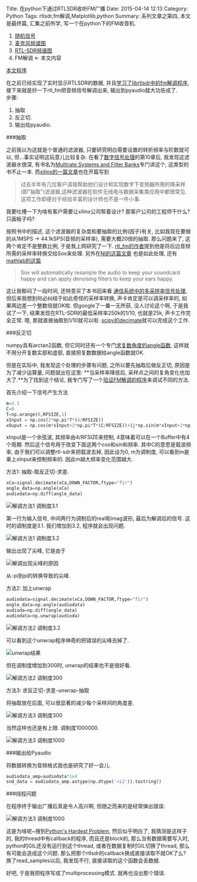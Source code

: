 Title: 在python下通过RTLSDR收听FM广播
Date: 2015-04-14 12:13
Category: Python
Tags: rtlsdr,fm解调,Matplotlib,python
Summary: 系列文章之第四, 本文是最终篇, 汇集之前所学, 写一个在python下的FM收音机.


1. [随机信号]({filename}用Matplotlib显示实时信号.md)
2. [麦克风频谱图]({filename}在python下实时显示麦克风波形与频谱.md)
3. [RTL-SDR频谱图]({filename}在python下实时显示rtlsdr波形与频谱.md)
4. FM解调 <- 本文内容

[本文程序](https://github.com/licheegh/dig_sig_py_study/blob/master/RTL_PY/fm_radio.py)

在之前已经实现了实时显示RTLSDR的数据, 并且[学习了librtlsdr中的fm解调程序]({filename}../DSP/阅读librtlsdr中的rtl_fm程序.md), 接下来就是抄一下rtl_fm把音频信号解调出来, 输出到pyaudio就大功告成了.  
步骤:

1. 抽取
2. 反正切.
3. 输出给pyaudio.

###抽取

之前我以为这就是个普通的滤波器, 只要研究明白需要设置的转折频率与阶数就可以, 但...事实证明这玩意儿比较复杂. 在看了[数字信号处理](http://book.douban.com/subject/1450818/)的第10章后, 我发现这滤波器水很深, 有书名为[Multirate Systems and Filter Banks](http://book.douban.com/subject/3916055/)专门讲这个, 这类型的书不止一本. 而[xilinx的一篇文章](http://china.xilinx.com/china/xcell/xl35/19-27.pdf)也在开篇写到

>过去半年有几位客户请我帮助他们设计和实现数字下变频器所用的降采样(即"抽取")滤波器,这种滤波器在软件无线电与数据采集类应用中都很常见.
>这项工作即便对于经验丰富的设计师也不是一件小事.

我要吐槽一下为啥有客户需要让xilinx公司帮着设计? 那客户公司的工程师干什么? 只画板子吗?

按照书中的描述, 这个滤波器的复杂度和要抽取的比例(因子)有关, 比如我现在要做的从1MSPS -> 44.1kSPS(音频的采样率), 需要大概20倍的抽取. 那么问题来了, 这两个肯定不是整数比例, 于是我上网研究了一下. [rtl_fm的作者](http://kmkeen.com/rtl-demod-guide/)提到他是将后边音频所需的采样率转换交给Sox来处理. 另外在[NI的这篇文章](http://www.ni.com/white-paper/13193/en/) 也是如此处理, 还有[mathlab的这篇](http://cn.mathworks.com/help/supportpkg/usrpradio/examples/fm-monophonic-receiver-with-usrp-r-hardware.html)

>Sox will automatically resample the audio to keep your soundcard happy and can apply denoising filters to keep your ears happy.

这让我郁闷了一段时间, 还特意买了本书回来看 [通信系统中的多采样率信号处理](http://book.douban.com/subject/3544815/), 但后来我想到何必纠结于如此奇怪的采样率转换, 声卡肯定是可以调采样率的, 如果两边差一个整数倍就OK啦. 但google了一番一无所获, 没人讨论这个啊, 于是我试了一下, 结果发现在RTL-SDR的最低采样率250k的1/10, 也就是25k, 声卡工作完全正常. 嗯, 那就直接抽取到1/10就可以啦. [scipy的decimate](http://docs.scipy.org/doc/scipy/reference/generated/scipy.signal.decimate.html)就可以完成这个工作.

###反正切

numpy具有arctan2函数, 但它同时还有一个专门[求复数角度的angle函数](http://docs.scipy.org/doc/numpy/reference/generated/numpy.angle.html), 这样就不用分开复数实部和虚部, 直接把复数数据给angle函数就OK.

但是在实际中, 我发现这个处理的步骤有问题, 之所以要先抽取后做反正切, 原因是为了减少运算量, 问题就出在这里: **当采样率降低后, 采样点之间的复角变化也加大了.**为了找到这个结论, 我专门写了一个[验证FM解调的程序](https://github.com/licheegh/dig_sig_py_study/blob/master/RTL_PY/fm_mod_demod.py)来调试不同的方法. 

首先介绍一下信号产生方法
```python
m=3.1
C=0
T=np.arange(0,RFSIZE,1)
xInput = np.cos(2*np.pi*T*(4/RFSIZE))
xOuput = np.cos(m*xInput+2*np.pi*T*(C/RFSIZE))+1j*np.sin(m*xInput+2*np.pi*T*(C/RFSIZE))
```
xInput是一个余弦波, 其频率由4/RFSIZE来控制, 4意味着可以在一个Buffer中有4个周期. 然后这个信号用于改变下面这两个cos和sin和频率. 其中C的意思是载波频率, 由于我们可以调整rtl-sdr来把载波去掉, 因此设为0, m为调制度, 可以看到m是乘上xInput来控制频率的. 因此m越大频率变化范围越大.

方法1: 抽取-取反正切-求差.
```python
xCa=signal.decimate(xCa,DOWN_FACTOR,ftype="fir")
angle_data=np.angle(xCa)
audiodata=np.diff(angle_data)
```

![解调方法1 调制度3.1]({filename}../images/在python下通过RTLSDR收听FM广播/1.png)

第一行为输入信号, 中间两行为调制后的real和imag波形, 最后为解调后的信号. 这时的调制度是3.1. 我们增加到3.2, 程序就会出现问题.

![解调方法1 调制度3.2]({filename}../images/在python下通过RTLSDR收听FM广播/2.png)

输出出现了尖峰, 它是由于

![解调出现尖峰的原因]({filename}../images/在python下通过RTLSDR收听FM广播/3.png)
   
从-pi到pi的转换导致的尖峰.

方法2: 加上unwrap
```python
audiodata=signal.decimate(xCa,DOWN_FACTOR,ftype="fir")
angle_data=np.angle(audiodata)
audioda=np.diff(angle_data)
audiodata=np.unwrap(audioda)
```

![解调方法2 调制度3.2]({filename}../images/在python下通过RTLSDR收听FM广播/4.png)

可以看到这个unwrap程序神奇的把错误的尖峰去掉了.

![unwrap结果]({filename}../images/在python下通过RTLSDR收听FM广播/5.png)

但在调制度增加到300时, unwrap的结果也不是很好看.

![解调方法2 调制度300]({filename}../images/在python下通过RTLSDR收听FM广播/6.png)

方法3: 求反正切-求差-unwrap-抽取

将抽取放在后面, 可以很显著的减少每个采样间的角度差.

![解调方法3 调制度300]({filename}../images/在python下通过RTLSDR收听FM广播/7.png)

当然这样也还是有上限. 调制度1000000.

![解调方法3 调制度1000]({filename}../images/在python下通过RTLSDR收听FM广播/8.png)

###输出给Pyaudio

将数据转换为音频格式我也是研究了好一会儿.

```python
audiodata_amp=audiodata*1e4
snd_data = audiodata_amp.astype(np.dtype('<i2')).tostring()
```

###线程问题

在程序终于输出广播后真是令人高兴啊, 但随之而来的是经常弹出错误:

![解调方法3 调制度1000]({filename}../images/在python下通过RTLSDR收听FM广播/9.jpg)

这是为啥呢~搜到[Python's Hardest Problem](http://www.jeffknupp.com/blog/2012/03/31/pythons-hardest-problem/), 然后似乎明白了, 我猜测是这样子的, 我的thread中有callback的程序, 而且还是block的, 那么当有数据需要写入时, python的GIL还没有运行到这个thread, 或者在数据复制时GIL切换了thread, 那么有可能会造成这个问题. 那么把那个rtlsdr的callback换成直接读取不就OK了么? 换了read_samples以后, 我发现不行, 直接读取的这个函数会丢数据.

好吧, 于是我把程序写成了multiprocessing模式. 就再也没出那个错误.

